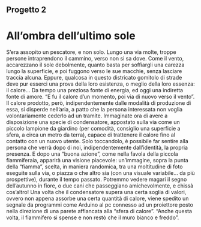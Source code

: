 <h2>Progetto 2</h2>

<h1>All’ombra dell’ultimo sole</h1>

<p>S’era assopito un pescatore, e non solo. Lungo una via molte, troppe persone intraprendono il cammino, verso non si sa dove. Come il vento, accarezzano il sole debolmente, quanto basta per soffiargli una carezza lungo la superficie, e poi fuggono verso le sue macchie, senza lasciare traccia alcuna. Eppure, qualcosa in questo districato gomitolo di strade deve pur esserci una prova della loro esistenza, o meglio della loro essenza: il calore… Da tempo una preziosa fonte di energia, ed oggi una indiretta fonte di amore. “E fu il calore d’un momento, poi via di nuovo verso il vento”. Il calore prodotto, però, indipendentemente dalle modalità di produzione di essa, si disperde nell’aria, a patto che la persona interessata non voglia volontariamente cederlo ad un tramite. Immaginate ora di avere a disposizione una specie di condensatore, appostato sulla via come un piccolo lampione da giardino (per comodità, consiglio una superficie a sfera, a circa un metro da terra), capace di trattenere il calore fino al contatto con un nuovo utente. Solo toccandolo, è possibile far sentire alla persona che verrà dopo di noi, indipendentemente dall’identità, la propria presenza. E dopo una “buona azione”, come nella favola della piccola fiammiferaia, apparirà una visione piacevole: un’immagine, sopra la punta della “fiamma”, scelta, in maniera randomica, tra una moltitudine di foto eseguite sulla via, o piazza o che altro sia (con una visuale variabile… da più prospettive), durante il tempo passato. Potremmo vedere magari il segno dell’autunno in fiore, o due cani che passeggiano amichevolmente, e chissà cos’altro! Una volta che il condensatore supera una certa soglia di valori, ovvero non appena assorbe una certa quantità di calore, viene spedito un segnale da programmi come Arduino al pc connesso ad un proiettore posto nella direzione di una parete affiancata alla “sfera di calore”. “Anche questa volta, il fiammifero si spense e non restò che il muro bianco e freddo”.</p>
 
